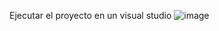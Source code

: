 Ejecutar el proyecto en un visual studio
![image](https://github.com/user-attachments/assets/5589f5a6-13ab-4e02-b9e2-314c9e1c8242)
